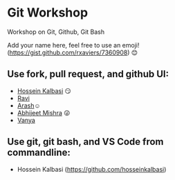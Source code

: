 # Git Workshop
Workshop on Git, Github, Git Bash

Add your name here, feel free to use an emoji! (https://gist.github.com/rxaviers/7360908) :blush:

## Use fork, pull request, and github UI:
- [Hossein Kalbasi](https://github.com/hosseinkalbasi) :smirk:
- [Ravi](https://github.com/ravitejavemuri)
- [Arash](https://github.com/arashhosseiniarash/git_workshop):relaxed:
- [Abhijeet Mishra](https://github.com/Abhijeetm588/git_workshop/edit/master/README.md) :stuck_out_tongue_winking_eye:
- [Vanya](https://github.com/vanyak96)

## Use git, git bash, and VS Code from commandline:
- Hossein Kalbasi (https://github.com/hosseinkalbasi)
